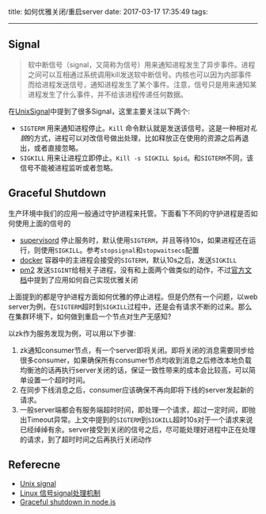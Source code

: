 title: 如何优雅关闭/重启server
date: 2017-03-17 17:35:49
tags:

---

## Signal

> 软中断信号（signal，又简称为信号）用来通知进程发生了异步事件。进程之间可以互相通过系统调用kill发送软中断信号。内核也可以因为内部事件而给进程发送信号，通知进程发生了某个事件。注意，信号只是用来通知某进程发生了什么事件，并不给该进程传递任何数据。 

在[UnixSignal](https://en.wikipedia.org/wiki/Unix_signal)中提到了很多Signal，这里主要关注以下两个:

* `SIGTERM` 用来通知进程停止。`Kill` 命令默认就是发送该信号。这是一种相对*礼貌*的方式，进程可以对改信号做出处理，比如释放正在使用的资源之后再退出，或者直接忽略。
* `SIGKILL` 用来让进程立即停止。`Kill -s SIGKILL $pid`。和`SIGTERM`不同，该信号不能被进程监听或者忽略。

## Graceful Shutdown

生产环境中我们的应用一般通过守护进程来托管。下面看下不同的守护进程是否如何使用上面的信号的

* [supervisord](http://supervisord.org/configuration.html) 停止服务时，默认使用`SIGTERM`，并且等待10s，如果进程还在运行，则使用`SIGKILL`。参考`stopsignal`和`stopwaitsecs`配置
* [docker](https://docs.docker.com/engine/reference/commandline/stop/) 容器中的主进程会接受的`SIGTERM`，默认10s之后，发送`SIGKILL`
* [pm2](https://github.com/Unitech/pm2/blob/master/lib/God/Methods.js#L216) 发送`SIGINT`给相关子进程，没有和上面两个做类似的动作，不过[官方文档](http://pm2.keymetrics.io/docs/usage/signals-clean-restart)中提到了应用如何自己实现优雅关闭

上面提到的都是守护进程方面如何优雅的停止进程。但是仍然有一个问题，以web server为例，在`SIGTERM`超时到`SIGKILL`过程中，还是会有请求不断的过来。那么在集群环境下，如何做到重启一个节点对生产无感知?

以zk作为服务发现为例，可以用以下步骤:

1. zk通知consumer节点，有一个server即将关闭。即将关闭的消息需要同步给很多consumer，如果确保所有consumer节点均收到消息之后修改本地负载均衡池的话再执行server关闭的话，保证一致性带来的成本会比较高，可以简单设置一个超时时间。
2. 在同步下线消息之后，consumer应该确保不再向即将下线的server发起新的请求。
3. 一般server端都会有服务端超时时间，即处理一个请求，超过一定时间，即抛出Timeout异常。上文中提到的`SIGTERM`到`SIGKILL`超时10s对于一个请求来说已经绰绰有余。server接受到关闭的信号之后，尽可能处理好进程中正在处理的请求，到了超时时间之后再执行关闭动作

## Referecne

* [Unix signal](https://en.wikipedia.org/wiki/Unix_signal)
* [Linux 信号signal处理机制](http://www.cnblogs.com/taobataoma/archive/2007/08/30/875743.html)
* [Graceful shutdown in node.js](http://joseoncode.com/2014/07/21/graceful-shutdown-in-node-dot-js/)

